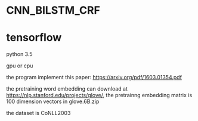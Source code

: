 # CNN_BILSTM_CRF
# tensorflow

python 3.5

gpu or cpu

the program implement this paper: https://arxiv.org/pdf/1603.01354.pdf

the pretraining word embedding can download at https://nlp.stanford.edu/projects/glove/, the pretrainng embedding matrix is 100 dimension vectors in glove.6B.zip

the dataset is CoNLL2003

